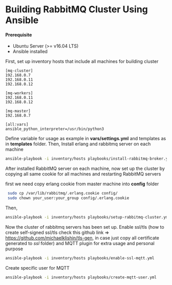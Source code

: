 # Building RabbitMQ Cluster Using Ansible

#### Prerequisite
- Ubuntu Server (>= v16.04 LTS)
- Ansible installed

First, set up inventory hosts that include all machines for building cluster
```
[mq-cluster]
192.168.0.7
192.168.0.11
192.168.0.12

[mq-workers]
192.168.0.11
192.168.0.12

[mq-master]
192.168.0.7

[all:vars]
ansible_python_interpreter=/usr/bin/python3
```

 Define variable for usage as example in __vars/settings.yml__ and templates as in __templates__ folder. Then, Install erlang and rabbitmq server on each machine
```bash
ansible-playbook -i inventory/hosts playbooks/install-rabbitmq-broker.yml
```

After installed RabbitMQ server on each machine, now set up the cluster by copying all same cookie for all machines and restarting RabbitMQ servers

first we need copy erlang cookie from master machine into __config__ folder

```bash
 sudo cp /var/lib/rabbitmq/.erlang.cookie config/
 sudo chown your_user:your_group config/.erlang.cookie
```
Then,
```bash
ansible-playbook -i inventory/hosts playbooks/setup-rabbitmq-cluster.yml
```

Now the cluster of rabbitmq servers has been set up. Enable ssl/tls (how to create self-signed ssl/tls check this github link => https://github.com/michaelklishin/tls-gen, in case just copy all certificate generated to _ssl_ folder) and MQTT plugin for extra usage and personal purpose
```bash
ansible-playbook -i inventory/hosts playbooks/enable-ssl-mqtt.yml
```

Create specific user for MQTT
```bash
ansible-playbook -i inventory/hosts playbooks/create-mqtt-user.yml
```



